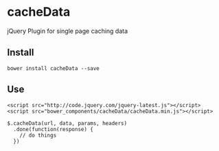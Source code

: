 # cacheData
jQuery Plugin for single page caching data

## Install
`bower install cacheData --save`

## Use
```
<script src="http://code.jquery.com/jquery-latest.js"></script>
<script src="bower_components/cacheData/cacheData.min.js"></script>
```

```
$.cacheData(url, data, params, headers)
  .done(function(response) {
    // do things
  })
```
